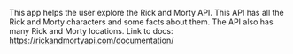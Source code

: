 This app helps the user explore the Rick and Morty API. This API has all the Rick and Morty characters and some facts about them. The API also has many Rick and Morty locations. 
Link to docs: https://rickandmortyapi.com/documentation/
